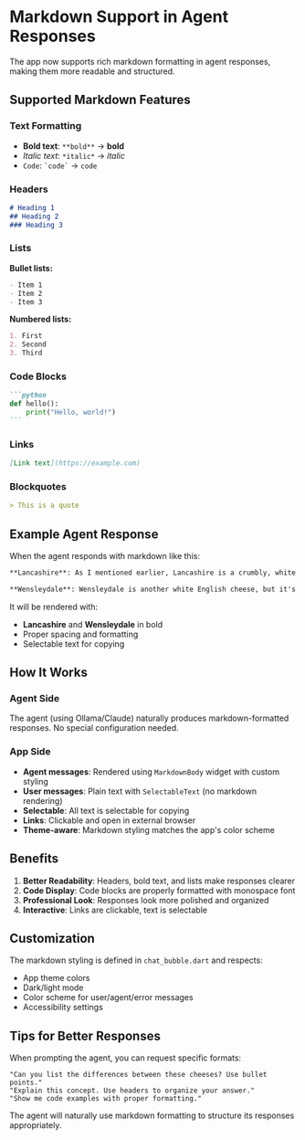 # Markdown Support in Agent Responses

The app now supports rich markdown formatting in agent responses, making them more readable and structured.

## Supported Markdown Features

### Text Formatting
- **Bold text**: `**bold**` → **bold**
- *Italic text*: `*italic*` → *italic*
- `Code`: `` `code` `` → `code`

### Headers
```markdown
# Heading 1
## Heading 2
### Heading 3
```

### Lists
**Bullet lists:**
```markdown
- Item 1
- Item 2
- Item 3
```

**Numbered lists:**
```markdown
1. First
2. Second
3. Third
```

### Code Blocks
````markdown
```python
def hello():
    print("Hello, world!")
```
````

### Links
```markdown
[Link text](https://example.com)
```

### Blockquotes
```markdown
> This is a quote
```

## Example Agent Response

When the agent responds with markdown like this:

```markdown
**Lancashire**: As I mentioned earlier, Lancashire is a crumbly, white cheese with a mild, creamy flavor.

**Wensleydale**: Wensleydale is another white English cheese, but it's quite different from Lancashire.
```

It will be rendered with:
- **Lancashire** and **Wensleydale** in bold
- Proper spacing and formatting
- Selectable text for copying

## How It Works

### Agent Side
The agent (using Ollama/Claude) naturally produces markdown-formatted responses. No special configuration needed.

### App Side
- **Agent messages**: Rendered using `MarkdownBody` widget with custom styling
- **User messages**: Plain text with `SelectableText` (no markdown rendering)
- **Selectable**: All text is selectable for copying
- **Links**: Clickable and open in external browser
- **Theme-aware**: Markdown styling matches the app's color scheme

## Benefits

1. **Better Readability**: Headers, bold text, and lists make responses clearer
2. **Code Display**: Code blocks are properly formatted with monospace font
3. **Professional Look**: Responses look more polished and organized
4. **Interactive**: Links are clickable, text is selectable

## Customization

The markdown styling is defined in `chat_bubble.dart` and respects:
- App theme colors
- Dark/light mode
- Color scheme for user/agent/error messages
- Accessibility settings

## Tips for Better Responses

When prompting the agent, you can request specific formats:

```
"Can you list the differences between these cheeses? Use bullet points."
"Explain this concept. Use headers to organize your answer."
"Show me code examples with proper formatting."
```

The agent will naturally use markdown formatting to structure its responses appropriately.
